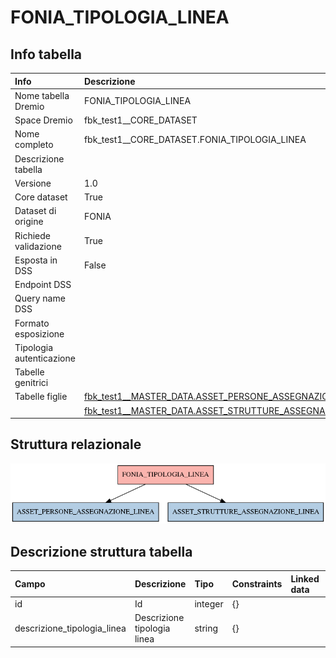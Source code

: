 # FONIA_TIPOLOGIA_LINEA

## Info tabella

| Info                     | Descrizione                                                                                                                                       |
|:-------------------------|:--------------------------------------------------------------------------------------------------------------------------------------------------|
| Nome tabella Dremio      | FONIA_TIPOLOGIA_LINEA                                                                                                                             |
| Space Dremio             | fbk_test1__CORE_DATASET                                                                                                                           |
| Nome completo            | fbk_test1__CORE_DATASET.FONIA_TIPOLOGIA_LINEA                                                                                                     |
| Descrizione tabella      |                                                                                                                                                   |
| Versione                 | 1.0                                                                                                                                               |
| Core dataset             | True                                                                                                                                              |
| Dataset di origine       | FONIA                                                                                                                                             |
| Richiede validazione     | True                                                                                                                                              |
| Esposta in DSS           | False                                                                                                                                             |
| Endpoint DSS             |                                                                                                                                                   |
| Query name DSS           |                                                                                                                                                   |
| Formato esposizione      |                                                                                                                                                   |
| Tipologia autenticazione |                                                                                                                                                   |
| Tabelle genitrici        |                                                                                                                                                   |
| Tabelle figlie           | [fbk_test1__MASTER_DATA.ASSET_PERSONE_ASSEGNAZIONE_LINEA](/Documentation/fbk_test1__MASTER_DATA/ASSET_PERSONE_ASSEGNAZIONE_LINEA/markdown.md)     |
|                          | [fbk_test1__MASTER_DATA.ASSET_STRUTTURE_ASSEGNAZIONE_LINEA](/Documentation/fbk_test1__MASTER_DATA/ASSET_STRUTTURE_ASSEGNAZIONE_LINEA/markdown.md) |

## Struttura relazionale

![FONIA_TIPOLOGIA_LINEA](./graph_png.png)

## Descrizione struttura tabella

| Campo                       | Descrizione                 | Tipo    | Constraints   | Linked data   | errors   |
|:----------------------------|:----------------------------|:--------|:--------------|:--------------|:---------|
| id                          | Id                          | integer | {}            |               | {}       |
| descrizione_tipologia_linea | Descrizione tipologia linea | string  | {}            |               | {}       |
